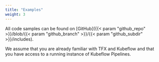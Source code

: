 ```yaml
---
title: "Examples"
weight: 3
---
```


All code samples can be found on [GitHub]({{< param "github_repo" >}}/blob/{{< param "github_branch" >}}/{{< param "github_subdir" >}}/includes).

We assume that you are already familiar with TFX and Kubeflow and that you have access to a running instance of Kubeflow Pipelines.

